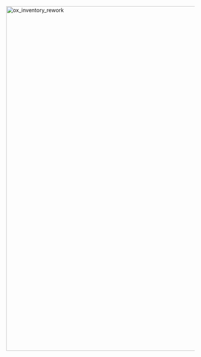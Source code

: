 <img width="1534" height="919" alt="ox_inventory_rework" src="https://github.com/user-attachments/assets/4b656690-1374-4194-a654-a961776107bc" />
